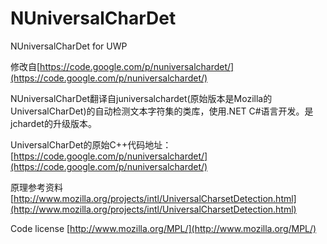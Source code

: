 
# NUniversalCharDet
NUniversalCharDet for UWP

修改自[https://code.google.com/p/nuniversalchardet/](https://code.google.com/p/nuniversalchardet/)


NUniversalCharDet翻译自juniversalchardet(原始版本是Mozilla的UniversalCharDet)的自动检测文本字符集的类库，使用.NET C#语言开发。是jchardet的升级版本。

UniversalCharDet的原始C++代码地址： [https://code.google.com/p/nuniversalchardet/](https://code.google.com/p/nuniversalchardet/)


原理参考资料 [http://www.mozilla.org/projects/intl/UniversalCharsetDetection.html](http://www.mozilla.org/projects/intl/UniversalCharsetDetection.html)

Code license
[http://www.mozilla.org/MPL/](http://www.mozilla.org/MPL/)



